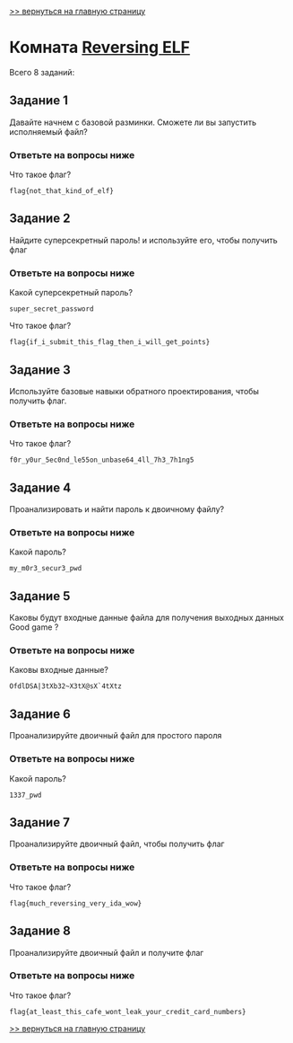 [>> вернуться на главную страницу](https://github.com/BEPb/tryhackme/blob/master/README.md)

# Комната [Reversing ELF](https://tryhackme.com/r/room/reverselfiles) 

Всего 8 заданий:
## Задание 1
Давайте начнем с базовой разминки. Сможете ли вы запустить исполняемый файл?

### Ответьте на вопросы ниже
Что такое флаг?
```commandline
flag{not_that_kind_of_elf}
```

## Задание 2
Найдите суперсекретный пароль! и используйте его, чтобы получить флаг
### Ответьте на вопросы ниже
Какой суперсекретный пароль?
```commandline
super_secret_password
```
Что такое флаг?
```commandline
flag{if_i_submit_this_flag_then_i_will_get_points}
```

## Задание 3
Используйте базовые навыки обратного проектирования, чтобы получить флаг.

### Ответьте на вопросы ниже
Что такое флаг?
```commandline
f0r_y0ur_5ec0nd_le55on_unbase64_4ll_7h3_7h1ng5
```

## Задание 4
Проанализировать и найти пароль к двоичному файлу?

### Ответьте на вопросы ниже
Какой пароль?
```commandline
my_m0r3_secur3_pwd
```

## Задание 5
Каковы будут входные данные файла для получения выходных данных Good game ?

### Ответьте на вопросы ниже
Каковы входные данные?

```commandline
OfdlDSA|3tXb32~X3tX@sX`4tXtz
```

## Задание 6
Проанализируйте двоичный файл для простого пароля

### Ответьте на вопросы ниже
Какой пароль?
```commandline
1337_pwd
```

## Задание 7
Проанализируйте двоичный файл, чтобы получить флаг
### Ответьте на вопросы ниже
Что такое флаг?
```commandline
flag{much_reversing_very_ida_wow}
```

## Задание 8
Проанализируйте двоичный файл и получите флаг

### Ответьте на вопросы ниже
Что такое флаг?

```commandline
flag{at_least_this_cafe_wont_leak_your_credit_card_numbers}
```
[>> вернуться на главную страницу](https://github.com/BEPb/tryhackme/blob/master/README.md)